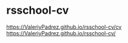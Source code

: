 # rsschool-cv
https://ValeriyPadrez.github.io/rsschool-cv/cv
https://ValeriyPadrez.github.io/rsschool-cv/
